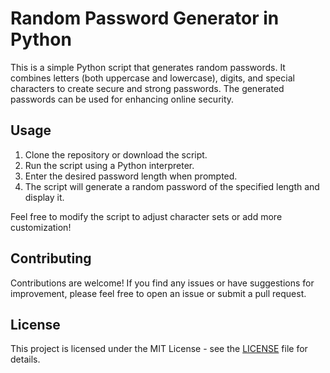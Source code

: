 # Random Password Generator in Python

This is a simple Python script that generates random passwords. It combines letters (both uppercase and lowercase), digits, and special characters to create secure and strong passwords. The generated passwords can be used for enhancing online security.

## Usage

1. Clone the repository or download the script.
2. Run the script using a Python interpreter.
3. Enter the desired password length when prompted.
4. The script will generate a random password of the specified length and display it.

Feel free to modify the script to adjust character sets or add more customization!

## Contributing

Contributions are welcome! If you find any issues or have suggestions for improvement, please feel free to open an issue or submit a pull request.

## License

This project is licensed under the MIT License - see the [LICENSE](LICENSE) file for details.
